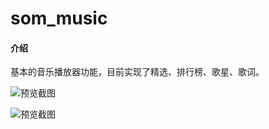 # som_music

#### 介绍
基本的音乐播放器功能，目前实现了精选、排行榜、歌星、歌词。

![预览截图](https://images.gitee.com/uploads/images/2022/0626/000810_a89c3d60_1261015.png "1.png")

![预览截图](https://images.gitee.com/uploads/images/2022/0626/000844_042d8e5d_1261015.png "2.png")
